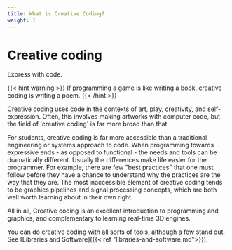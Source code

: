 ```yaml
---
title: What is Creative Coding?
weight: 1
---
```


# Creative coding
Express with code.

{{< hint warning >}}
If programming a game is like writing a book, creative coding is writing a poem.
{{< /hint >}}

Creative coding uses code in the contexts of art, play, creativity, and self-expression. Often, this involves making artworks with computer code, but the field of 'creative coding' is far more broad than that.

For students, creative coding is far more accessible than a traditional engineering or systems approach to code. When programming towards expressive ends - as opposed to functional - the needs and tools can be dramatically different. Usually the differences make life easier for the programmer. For example, there are few "best practices" that one must  follow before they have a chance to understand why the practices are the way that they are. The most inaccessible element of creative coding tends to be graphics pipelines and signal processing concepts, which are both well worth learning about in their own right.

All in all, Creative coding is an excellent introduction to programming and graphics, and complementary to learning real-time 3D engines.

You can do creative coding with all sorts of tools, although a few stand out. See [Libraries and Software]({{< ref "libraries-and-software.md">}}).

